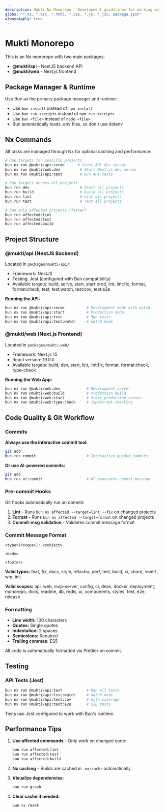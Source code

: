 ```yaml
---
description: Mukti Nx Monorepo - Development guidelines for working with this codebase
globs: "*.ts, *.tsx, *.html, *.css, *.js, *.jsx, package.json"
alwaysApply: true
---
```


# Mukti Monorepo

This is an Nx monorepo with two main packages:
- **@mukti/api** - NestJS backend API
- **@mukti/web** - Next.js frontend

## Package Manager & Runtime

Use Bun as the primary package manager and runtime:

- Use `bun install` instead of `npm install`
- Use `bun run <script>` instead of `npm run <script>`
- Use `bun <file>` instead of `node <file>`
- Bun automatically loads .env files, so don't use dotenv

## Nx Commands

All tasks are managed through Nx for optimal caching and performance:

```bash
# Run targets for specific projects
bun nx run @mukti/api:serve      # Start API dev server
bun nx run @mukti/web:dev         # Start Next.js dev server
bun nx run @mukti/api:test        # Run API tests

# Run targets across all projects
bun run dev                       # Start all projects
bun run build                     # Build all projects
bun run lint                      # Lint all projects
bun run test                      # Test all projects

# Run only affected projects (faster)
bun run affected:lint
bun run affected:test
bun run affected:build
```

## Project Structure

### @mukti/api (NestJS Backend)

Located in `packages/mukti-api/`:
- Framework: NestJS
- Testing: Jest (configured with Bun compatibility)
- Available targets: build, serve, start, start:prod, lint, lint:fix, format, format:check, test, test:watch, test:cov, test:e2e

**Running the API:**
```bash
bun nx run @mukti/api:serve          # Development mode with watch
bun nx run @mukti/api:start          # Production mode
bun nx run @mukti/api:test           # Run tests
bun nx run @mukti/api:test:watch     # Watch mode
```

### @mukti/web (Next.js Frontend)

Located in `packages/mukti-web/`:
- Framework: Next.js 15
- React version: 19.0.0
- Available targets: build, dev, start, lint, lint:fix, format, format:check, type-check

**Running the Web App:**
```bash
bun nx run @mukti/web:dev            # Development server
bun nx run @mukti/web:build          # Production build
bun nx run @mukti/web:start          # Start production server
bun nx run @mukti/web:type-check     # TypeScript checking
```

## Code Quality & Git Workflow

### Commits

**Always use the interactive commit tool:**
```bash
git add .
bun run commit                       # Interactive guided commits
```

**Or use AI-powered commits:**
```bash
git add .
bun run ai:commit                    # AI generates commit message
```

### Pre-commit Hooks

Git hooks automatically run on commit:
1. **Lint** - Runs `bun nx affected --target=lint --fix` on changed projects
2. **Format** - Runs `bun nx affected --target=format` on changed projects
3. **Commit-msg validation** - Validates commit message format

### Commit Message Format

```
<type>(<scope>): <subject>

<body>

<footer>
```

**Valid types:** feat, fix, docs, style, refactor, perf, test, build, ci, chore, revert, wip, init

**Valid scopes:** api, web, mcp-server, config, ci, deps, docker, deployment, monorepo, docs, readme, db, redis, ui, components, styles, test, e2e, release

### Formatting

- **Line width:** 100 characters
- **Quotes:** Single quotes
- **Indentation:** 2 spaces
- **Semicolons:** Required
- **Trailing commas:** ES5

All code is automatically formatted via Prettier on commit.

## Testing

### API Tests (Jest)
```bash
bun nx run @mukti/api:test           # Run all tests
bun nx run @mukti/api:test:watch     # Watch mode
bun nx run @mukti/api:test:cov       # With coverage
bun nx run @mukti/api:test:e2e       # E2E tests
```

Tests use Jest configured to work with Bun's runtime.

## Performance Tips

1. **Use affected commands** - Only work on changed code:
   ```bash
   bun run affected:lint
   bun run affected:test
   bun run affected:build
   ```

2. **Nx caching** - Builds are cached in `.nx/cache` automatically

3. **Visualize dependencies:**
   ```bash
   bun run graph
   ```

4. **Clear cache if needed:**
   ```bash
   bun nx reset
   ```

